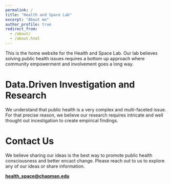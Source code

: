 ```yaml
---
permalink: /
title: "Health and Space Lab"
excerpt: "About me"
author_profile: true
redirect_from: 
  - /about/
  - /about.html
---
```


This is the home website for the Health and Space Lab. Our lab believes solving public health issues requires a bottom up approach where community empowerment and involvement goes a long way.  

Data.Driven Investigation and Research
======
We understand that public health is a very complex and multi-faceted issue. For that precise reason, we believe our research requires intricate and well thought out incestigation to create empirical findings.     

Contact Us
======
We believe sharing our ideas is the best way to promote public health consciousness and better encact change. Please reach out to us to explore any of our ideas or share information.

**health_space@chapman.edu**